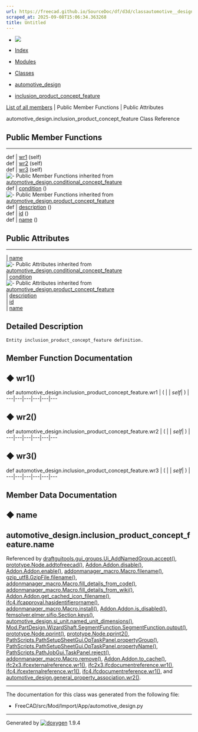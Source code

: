 ```yaml
---
url: https://freecad.github.io/SourceDoc/df/d3d/classautomotive__design_1_1inclusion__product__concept__feature.html
scraped_at: 2025-09-08T15:06:34.363268
title: Untitled
---
```


  * [ ![](https://www.freecad.org/svg/logo-freecad.svg) ](https://freecadweb.org "FreeCAD")
  * [Index](../../index.html "Index")
  * [Modules](../../modules.html "Modules list")
  * [Classes](../../annotated.html "Annotated list")

  * [automotive_design](../../d4/ddf/namespaceautomotive__design.html)
  * [inclusion_product_concept_feature](../../df/d3d/classautomotive__design_1_1inclusion__product__concept__feature.html)

[List of all members](../../d6/d8c/classautomotive__design_1_1inclusion__product__concept__feature-members.html) | Public Member Functions | Public Attributes

automotive_design.inclusion_product_concept_feature Class Reference

##  Public Member Functions  
  
---  
def | [wr1](../../df/d3d/classautomotive__design_1_1inclusion__product__concept__feature.html#a9d4c3ab81f8f50159707d5dc3a8b6349) (self)  
def | [wr2](../../df/d3d/classautomotive__design_1_1inclusion__product__concept__feature.html#a6f3d416cd4132140f201d79ab888a943) (self)  
def | [wr3](../../df/d3d/classautomotive__design_1_1inclusion__product__concept__feature.html#a72c728d72986f809a80d406223e5e11c) (self)  
![-](../../closed.png) Public Member Functions inherited from
[automotive_design.conditional_concept_feature](../../d2/d9d/classautomotive__design_1_1conditional__concept__feature.html)  
def | [condition](../../d2/d9d/classautomotive__design_1_1conditional__concept__feature.html#aa894b45a8683256e8c17b0bcd953a42e) ()  
![-](../../closed.png) Public Member Functions inherited from
[automotive_design.product_concept_feature](../../d5/d33/classautomotive__design_1_1product__concept__feature.html)  
def | [description](../../d5/d33/classautomotive__design_1_1product__concept__feature.html#a4d02373bea0e81f46b1a41ccec6c922d) ()  
def | [id](../../d5/d33/classautomotive__design_1_1product__concept__feature.html#a91dc9c6ca9937f82e8611a6799677c60) ()  
def | [name](../../d5/d33/classautomotive__design_1_1product__concept__feature.html#a748dfd8eaf6efa57f4ec4972f338873f) ()  
  
##  Public Attributes  
  
---  
|
[name](../../df/d3d/classautomotive__design_1_1inclusion__product__concept__feature.html#a5c3392cada7dce606527fbbf199a5310)  
![-](../../closed.png) Public Attributes inherited from
[automotive_design.conditional_concept_feature](../../d2/d9d/classautomotive__design_1_1conditional__concept__feature.html)  
|
[condition](../../d2/d9d/classautomotive__design_1_1conditional__concept__feature.html#a1ceb516f5b2d2cbcb40a16f656e933e6)  
![-](../../closed.png) Public Attributes inherited from
[automotive_design.product_concept_feature](../../d5/d33/classautomotive__design_1_1product__concept__feature.html)  
|
[description](../../d5/d33/classautomotive__design_1_1product__concept__feature.html#ac9d9a2f745bc134f17611b95a79c27eb)  
|
[id](../../d5/d33/classautomotive__design_1_1product__concept__feature.html#a59f05d0602e4ebedc81bf71d6c0a7599)  
|
[name](../../d5/d33/classautomotive__design_1_1product__concept__feature.html#a91ce0e077d88a98ed24e8ed22f029361)  
  
## Detailed Description

    
    
    Entity inclusion_product_concept_feature definition.

## Member Function Documentation

## ◆ wr1()

def automotive_design.inclusion_product_concept_feature.wr1  | ( |  | _self_| ) |   
---|---|---|---|---|---  
  
## ◆ wr2()

def automotive_design.inclusion_product_concept_feature.wr2  | ( |  | _self_| ) |   
---|---|---|---|---|---  
  
## ◆ wr3()

def automotive_design.inclusion_product_concept_feature.wr3  | ( |  | _self_| ) |   
---|---|---|---|---|---  
  
## Member Data Documentation

## ◆ name

automotive_design.inclusion_product_concept_feature.name  
---  
  
Referenced by
[draftguitools.gui_groups.Ui_AddNamedGroup.accept()](../../d3/df7/classdraftguitools_1_1gui__groups_1_1Ui__AddNamedGroup.html#a9ea5973817eab7d74792f5b109a01466),
[prototype.Node.addtofreecad()](../../d2/d62/classprototype_1_1Node.html#adc095cc5636da029d1e0d9cef8859701),
[Addon.Addon.disable()](../../d8/d91/classAddon_1_1Addon.html#ae714705a38afe9f13cd2b17580178b31),
[Addon.Addon.enable()](../../d8/d91/classAddon_1_1Addon.html#a79d327ec9a0b4e85e9e96cfad4003ed6),
[addonmanager_macro.Macro.filename()](../../d1/dca/classaddonmanager__macro_1_1Macro.html#a5de4e6a1f3c41dce24066111955cd706),
[gzip_utf8.GzipFile.filename()](../../d2/dbe/classgzip__utf8_1_1GzipFile.html#ab56fe84a4eb08c44e7a0026280c01229),
[addonmanager_macro.Macro.fill_details_from_code()](../../d1/dca/classaddonmanager__macro_1_1Macro.html#a49b8d021a9b8255f8a490e880eb15489),
[addonmanager_macro.Macro.fill_details_from_wiki()](../../d1/dca/classaddonmanager__macro_1_1Macro.html#afc7e62120da96fc1be9dd2b4bd28ddac),
[Addon.Addon.get_cached_icon_filename()](../../d8/d91/classAddon_1_1Addon.html#a7b026027a2904028032edbe3e99e2cbd),
[ifc4.ifcapproval.hasidentifierorname()](../../df/d91/classifc4_1_1ifcapproval.html#a54f558ba3b17fad5fc6579e9d5f50947),
[addonmanager_macro.Macro.install()](../../d1/dca/classaddonmanager__macro_1_1Macro.html#ae770ab07dcecebae2b7414f278b227fe),
[Addon.Addon.is_disabled()](../../d8/d91/classAddon_1_1Addon.html#a5752a95fcf0c51ed06f9841b381d3e50),
[femsolver.elmer.sifio.Section.keys()](../../db/dab/classfemsolver_1_1elmer_1_1sifio_1_1Section.html#ab5b099447f66f33743850697f0e20de4),
[automotive_design.si_unit.named_unit_dimensions()](../../d5/d77/classautomotive__design_1_1si__unit.html#a68eb7954eb09daa334bc8f2c2abbe5f9),
[Mod.PartDesign.WizardShaft.SegmentFunction.SegmentFunction.output()](../../de/d2e/classMod_1_1PartDesign_1_1WizardShaft_1_1SegmentFunction_1_1SegmentFunction.html#aeedd5f59969cc27432880d1916f3d7f9),
[prototype.Node.pprint()](../../d2/d62/classprototype_1_1Node.html#a5ae181c34e48238d2364b0ba4960c252),
[prototype.Node.pprint2()](../../d2/d62/classprototype_1_1Node.html#aaedcc4ba1fb305c7ddcc025235043cd5),
[PathScripts.PathSetupSheetGui.OpTaskPanel.propertyGroup()](../../df/dbe/classPathScripts_1_1PathSetupSheetGui_1_1OpTaskPanel.html#a69cbbaadcb9cff7b526af2c743041d7b),
[PathScripts.PathSetupSheetGui.OpTaskPanel.propertyName()](../../df/dbe/classPathScripts_1_1PathSetupSheetGui_1_1OpTaskPanel.html#ad9bd0e0149d1bc42fc8e89a290de4910),
[PathScripts.PathJobGui.TaskPanel.reject()](../../dc/d2a/classPathScripts_1_1PathJobGui_1_1TaskPanel.html#a54fd97ba9b0060fa8fed8a43c360da0c),
[addonmanager_macro.Macro.remove()](../../d1/dca/classaddonmanager__macro_1_1Macro.html#ad13245288f8beb62d92cb458a2d2ce05),
[Addon.Addon.to_cache()](../../d8/d91/classAddon_1_1Addon.html#aba84dd320889a7cb37c99a8b8cdc87f5),
[ifc2x3.ifcexternalreference.wr1()](../../dd/dec/classifc2x3_1_1ifcexternalreference.html#ae8dab59397d2468ff7fe0a10f42b75b2),
[ifc2x3.ifcdocumentreference.wr1()](../../df/dd6/classifc2x3_1_1ifcdocumentreference.html#a7d5fdb1cb0dee567c44834b868c5cdad),
[ifc4.ifcexternalreference.wr1()](../../d5/dd9/classifc4_1_1ifcexternalreference.html#a0e6ba5265c69b44700e8d9b179e9f240),
[ifc4.ifcdocumentreference.wr1()](../../d7/d2b/classifc4_1_1ifcdocumentreference.html#a8779d74c67e647441d1fb20c76f44f97),
and
[automotive_design.general_property_association.wr2()](../../d2/df3/classautomotive__design_1_1general__property__association.html#ae7f46462c59bc4e541a5d2511631eb65).

* * *

The documentation for this class was generated from the following file:

  * FreeCAD/src/Mod/Import/App/automotive_design.py

* * *

Generated by
[![doxygen](../../doxygen.svg)](https://www.doxygen.org/index.html) 1.9.4


